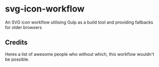 # svg-icon-workflow
An SVG icon workflow utilising Gulp as a build tool and providing fallbacks for older browsers


## Credits

Heres a list of awesome people who without which, this workflow wouldn't be possible.
